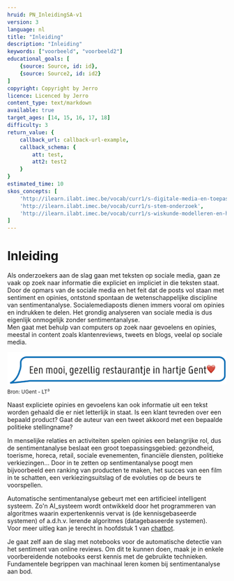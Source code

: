 ```yaml
---
hruid: PN_InleidingSA-v1
version: 3
language: nl
title: "Inleiding"
description: "Inleiding"
keywords: ["voorbeeld", "voorbeeld2"]
educational_goals: [
    {source: Source, id: id}, 
    {source: Source2, id: id2}
]
copyright: Copyright by Jerro
licence: Licenced by Jerro
content_type: text/markdown
available: true
target_ages: [14, 15, 16, 17, 18]
difficulty: 3
return_value: {
    callback_url: callback-url-example,
    callback_schema: {
        att: test,
        att2: test2
    }
}
estimated_time: 10
skos_concepts: [
    'http://ilearn.ilabt.imec.be/vocab/curr1/s-digitale-media-en-toepassingen', 
    'http://ilearn.ilabt.imec.be/vocab/curr1/s-stem-onderzoek', 
    'http://ilearn.ilabt.imec.be/vocab/curr1/s-wiskunde-modelleren-en-heuristiek'
]
---
```


# Inleiding

Als onderzoekers aan de slag gaan met teksten op sociale media, gaan ze vaak op zoek naar informatie die expliciet en impliciet in die teksten staat. Door de opmars van de sociale media en het feit dat de posts vol staan met sentiment en opinies, ontstond spontaan de wetenschappelijke discipline van sentimentanalyse. Socialemediaposts dienen immers vooral om opinies en indrukken te delen. Het grondig analyseren van sociale media is dus eigenlijk onmogelijk zonder sentimentanalyse.  
Men gaat met behulp van computers op zoek naar gevoelens en opinies, meestal in content zoals klantenreviews, tweets en blogs, veelal op sociale media. 

![](embed/resto.png "Post Resto")
<sub>Bron: UGent - LT³</sub>

Naast expliciete opinies en gevoelens kan ook informatie uit een tekst worden gehaald die er niet letterlijk in staat. Is een klant tevreden over een bepaald product? Gaat de auteur van een tweet akkoord met een bepaalde politieke stellingname? 

In menselijke relaties en activiteiten spelen opinies een belangrijke rol, dus de sentimentanalyse beslaat een groot toepassingsgebied: gezondheid, toerisme, horeca, retail, sociale evenementen, financiële diensten, politieke verkiezingen... Door in te zetten op sentimentanalyse poogt men bijvoorbeeld een ranking van producten te maken, het succes van een film in te schatten, een verkiezingsuitslag of de evoluties op de beurs te voorspellen.

Automatische sentimentanalyse gebeurt met een artificieel intelligent systeem. Zo'n AI_systeem wordt ontwikkeld door het programmeren van algoritmes waarin expertenkennis vervat is (de kennisgebaseerde systemen) of a.d.h.v. lerende algoritmes (datagebaseerde systemen).  
Voor meer uitleg kan je terecht in hoofdstuk 1 van [chatbot](embed/Chatbot_handleiding_eerstedruk.pdf "chatbot handleiding").

Je gaat zelf aan de slag met notebooks voor de automatische detectie van het sentiment van online reviews. Om dit te kunnen doen, maak je in enkele voorbereidende notebooks eerst kennis met de gebruikte technieken. Fundamentele begrippen van machinaal leren komen bij sentimentanalyse aan bod.